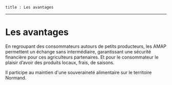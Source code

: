	title : Les avantages
---
# Les avantages

En regroupant des consommateurs autours de petits producteurs, les AMAP permettent un échange sans intermédiaire, garantissant une sécurité financière pour ces agriculteurs partenaires. Et pour le consommateur le plaisir d’avoir des produits locaux, frais, de saisons.

Il participe au maintien d'une souveraineté alimentaire sur le territoire Normand.